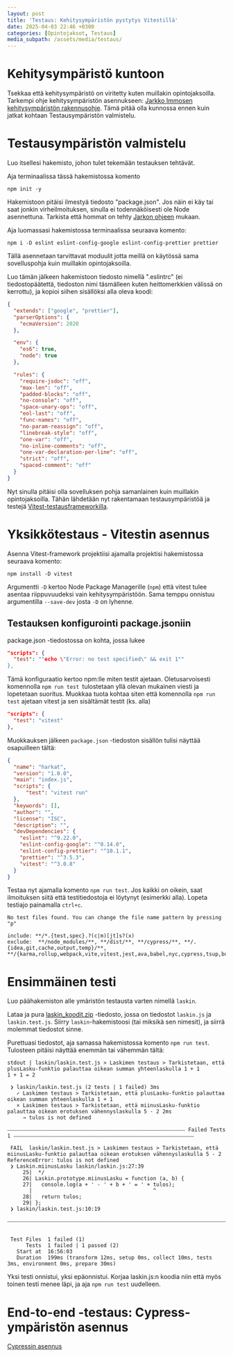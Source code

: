 ```yaml
---
layout: post
title: 'Testaus: Kehitysympäristön pystytys Vitestillä'
date: 2025-04-03 22:46 +0300
categories: [Opintojaksot, Testaus]
media_subpath: /assets/media/testaus/
---
```

# Kehitysympäristö kuntoon

Tsekkaa että kehitysympäristö on viritetty kuten muillakin opintojaksoilla. Tarkempi ohje kehitysympäristön asennukseen: [Jarkko Immosen kehitysympäristön rakennusohje](https://tiko.jamk.fi/~imjar/ohj1/ymparistoteht.html). Tämä pitää olla kunnossa ennen kuin jatkat kohtaan Testausympäristön valmistelu.

# Testausympäristön valmistelu

Luo itsellesi hakemisto, johon tulet tekemään testauksen tehtävät.

Aja terminaalissa tässä hakemistossa komento

```shell
npm init -y
```

Hakemistoon pitäisi ilmestyä tiedosto "package.json". Jos näin ei käy tai saat jonkin virheilmoituksen, sinulla ei todennäköisesti ole Node asennettuna. Tarkista että hommat on tehty [Jarkon ohjeen](https://tiko.jamk.fi/~imjar/ohj1/ymparistoteht.html) mukaan.

Aja luomassasi hakemistossa terminaalissa seuraava komento:

```shell
npm i -D eslint eslint-config-google eslint-config-prettier prettier
```

Tällä asennetaan tarvittavat moduulit jotta meillä on käytössä sama sovelluspohja kuin muillakin opintojaksoilla.

Luo tämän jälkeen hakemistoon tiedosto nimellä ".eslintrc" (ei tiedostopäätettä, tiedoston nimi täsmälleen kuten heittomerkkien välissä on kerrottu), ja kopioi siihen sisällöksi alla oleva koodi:

```json
{
  "extends": ["google", "prettier"],
  "parserOptions": {
    "ecmaVersion": 2020
  },

  "env": {
    "es6": true,
    "node": true
  },

  "rules": {
    "require-jsdoc": "off",
    "max-len": "off",
    "padded-blocks": "off",
    "no-console": "off",
    "space-unary-ops": "off",
    "eol-last": "off",
    "func-names": "off",
    "no-param-reassign": "off",
    "linebreak-style": "off",
    "one-var": "off",
    "no-inline-comments": "off",
    "one-var-declaration-per-line": "off",
    "strict": "off",
    "spaced-comment": "off"
  }
}
```

Nyt sinulla pitäisi olla sovelluksen pohja samanlainen kuin muillakin opintojaksoilla. Tähän lähdetään nyt rakentamaan testausympäristöä ja testejä [Vitest-testausframeworkilla](https://vitest.dev/).

# Yksikkötestaus - Vitestin asennus

Asenna Vitest-framework projektiisi ajamalla projektisi hakemistossa seuraava komento:

```shell
npm install -D vitest
```

Argumentti `-D` kertoo Node Package Managerille (`npm`) että vitest tulee asentaa riippuvuudeksi vain kehitysympäristöön. Sama temppu onnistuu argumentilla `--save-dev` josta `-D` on lyhenne.

## Testauksen konfigurointi package.jsoniin

package.json -tiedostossa on kohta, jossa lukee

```json
"scripts": {
  "test": ""echo \"Error: no test specified\" && exit 1""
},
```

Tämä konfiguraatio kertoo npm:lle miten testit ajetaan. Oletusarvoisesti komennolla `npm run test `tulostetaan yllä olevan mukainen viesti ja lopetetaan suoritus. Muokkaa tuota kohtaa siten että komennolla `npm run test` ajetaan vitest ja sen sisältämät testit (ks. alla)

```json
"scripts": {
  "test": "vitest"
},
```

Muokkauksen jälkeen `package.json` -tiedoston sisällön tulisi näyttää osapuilleen tältä:

```json
{
  "name": "harkat",
  "version": "1.0.0",
  "main": "index.js",
  "scripts": {
      "test": "vitest run"
  },
  "keywords": [],
  "author": "",
  "license": "ISC",
  "description": "",
  "devDependencies": {
    "eslint": "^9.22.0",
    "eslint-config-google": "^0.14.0",
    "eslint-config-prettier": "^10.1.1",
    "prettier": "^3.5.3",
    "vitest": "^3.0.8"
  }
}
```

Testaa nyt ajamalla komento `npm run test`. Jos kaikki on oikein, saat ilmoituksen siitä että testitiedostoja ei löytynyt (esimerkki alla). Lopeta testiajo painamalla `ctrl+c`.

```shell
No test files found. You can change the file name pattern by pressing "p"

include: **/*.{test,spec}.?(c|m)[jt]s?(x)
exclude:  **/node_modules/**, **/dist/**, **/cypress/**, **/.{idea,git,cache,output,temp}/**, **/{karma,rollup,webpack,vite,vitest,jest,ava,babel,nyc,cypress,tsup,build,eslint,prettier}.config.*
```

# Ensimmäinen testi

Luo päähakemiston alle ymäristön testausta varten nimellä `laskin`.

Lataa ja pura [laskin_koodit.zip](https://tiko.jamk.fi/~hsateila/materiaalit/testaus/laskin_koodit.zip) -tiedosto, jossa on tiedostot `laskin.js` ja `laskin.test.js`. Siirry `laskin`-hakemistoosi (tai miksikä sen nimesit), ja siirrä molemmat tiedostot sinne.

Purettuasi tiedostot, aja samassa hakemistossa komento `npm run test`. Tulosteen pitäisi näyttää enemmän tai vähemmän tältä:

```shell
stdout | laskin/laskin.test.js > Laskimen testaus > Tarkistetaan, että plusLasku-funktio palauttaa oikean summan yhteenlaskulla 1 + 1
1 + 1 = 2

 ❯ laskin/laskin.test.js (2 tests | 1 failed) 3ms
   ✓ Laskimen testaus > Tarkistetaan, että plusLasku-funktio palauttaa oikean summan yhteenlaskulla 1 + 1
   × Laskimen testaus > Tarkistetaan, että miinusLasku-funktio palauttaa oikean erotuksen vähennyslaskulla 5 - 2 2ms
     → tulos is not defined

⎯⎯⎯⎯⎯⎯⎯⎯⎯⎯⎯⎯⎯⎯⎯⎯⎯⎯⎯⎯⎯⎯⎯⎯⎯⎯⎯⎯⎯⎯⎯⎯⎯⎯⎯⎯⎯⎯⎯⎯⎯⎯⎯⎯⎯⎯⎯⎯⎯⎯⎯⎯⎯⎯⎯⎯⎯⎯⎯⎯⎯⎯⎯⎯⎯⎯⎯⎯⎯ Failed Tests 1 ⎯⎯⎯⎯⎯⎯⎯⎯⎯⎯⎯⎯⎯⎯⎯⎯⎯⎯⎯⎯⎯⎯⎯⎯⎯⎯⎯⎯⎯⎯⎯⎯⎯⎯⎯⎯⎯⎯⎯⎯⎯⎯⎯⎯⎯⎯⎯⎯⎯⎯⎯⎯⎯⎯⎯⎯⎯⎯⎯⎯⎯⎯⎯⎯⎯⎯⎯⎯⎯⎯

 FAIL  laskin/laskin.test.js > Laskimen testaus > Tarkistetaan, että miinusLasku-funktio palauttaa oikean erotuksen vähennyslaskulla 5 - 2
ReferenceError: tulos is not defined
 ❯ Laskin.miinusLasku laskin/laskin.js:27:39
     25|  */
     26| Laskin.prototype.miinusLasku = function (a, b) {
     27|   console.log(a + ' - ' + b + ' = ' + tulos);
       |                                       ^
     28|   return tulos;
     29| };
 ❯ laskin/laskin.test.js:10:19

⎯⎯⎯⎯⎯⎯⎯⎯⎯⎯⎯⎯⎯⎯⎯⎯⎯⎯⎯⎯⎯⎯⎯⎯⎯⎯⎯⎯⎯⎯⎯⎯⎯⎯⎯⎯⎯⎯⎯⎯⎯⎯⎯⎯⎯⎯⎯⎯⎯⎯⎯⎯⎯⎯⎯⎯⎯⎯⎯⎯⎯⎯⎯⎯⎯⎯⎯⎯⎯⎯⎯⎯⎯⎯⎯⎯⎯⎯⎯⎯⎯⎯⎯⎯⎯⎯⎯⎯⎯⎯⎯⎯⎯⎯⎯⎯⎯⎯⎯⎯⎯⎯⎯⎯⎯⎯⎯⎯⎯⎯⎯⎯⎯⎯⎯⎯⎯⎯⎯⎯⎯⎯⎯⎯⎯⎯⎯⎯⎯⎯⎯⎯⎯⎯⎯⎯⎯⎯⎯⎯⎯⎯⎯⎯⎯⎯⎯⎯⎯[1/1]⎯


 Test Files  1 failed (1)
      Tests  1 failed | 1 passed (2)
   Start at  16:56:03
   Duration  199ms (transform 12ms, setup 0ms, collect 10ms, tests 3ms, environment 0ms, prepare 30ms)
```

Yksi testi onnistui, yksi epäonnistui. Korjaa laskin.js:n koodia niin että myös toinen testi menee läpi, ja aja `npm run test` uudelleen.

# End-to-end -testaus: Cypress-ympäristön asennus

[Cypressin asennus](https://tiko.jamk.fi/~hsateila/posts/cypressin-asennus/)
